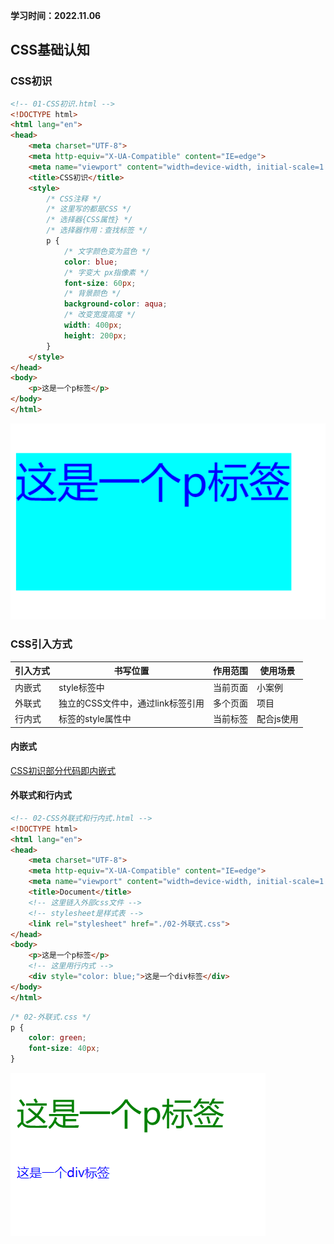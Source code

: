 **学习时间：2022.11.06**
## CSS基础认知

### <a id="firstknowcss">CSS初识</a>
```html
<!-- 01-CSS初识.html -->
<!DOCTYPE html>
<html lang="en">
<head>
    <meta charset="UTF-8">
    <meta http-equiv="X-UA-Compatible" content="IE=edge">
    <meta name="viewport" content="width=device-width, initial-scale=1.0">
    <title>CSS初识</title>
    <style>
        /* CSS注释 */
        /* 这里写的都是CSS */
        /* 选择器{CSS属性} */
        /* 选择器作用：查找标签 */
        p {
            /* 文字颜色变为蓝色 */
            color: blue;
            /* 字变大 px指像素 */
            font-size: 60px;
            /* 背景颜色 */
            background-color: aqua;
            /* 改变宽度高度 */
            width: 400px;
            height: 200px;
        }
    </style>
</head>
<body>
    <p>这是一个p标签</p>
</body>
</html>
```
![01-CSS初识代码在浏览器中的显示](./images/01-01.png)

### CSS引入方式

|引入方式|书写位置|作用范围|使用场景|
|----|----|----|----|
|内嵌式|style标签中|当前页面|小案例|
|外联式|独立的CSS文件中，通过link标签引用|多个页面|项目|
|行内式|标签的style属性中|当前标签|配合js使用|

#### 内嵌式
[CSS初识部分代码即内嵌式](#firstknowcss)
#### 外联式和行内式
```html
<!-- 02-CSS外联式和行内式.html -->
<!DOCTYPE html>
<html lang="en">
<head>
    <meta charset="UTF-8">
    <meta http-equiv="X-UA-Compatible" content="IE=edge">
    <meta name="viewport" content="width=device-width, initial-scale=1.0">
    <title>Document</title>
    <!-- 这里链入外部css文件 -->
    <!-- stylesheet是样式表 -->
    <link rel="stylesheet" href="./02-外联式.css">
</head>
<body>
    <p>这是一个p标签</p>
    <!-- 这里用行内式 -->
    <div style="color: blue;">这是一个div标签</div>
</body>
</html>

```
```css
/* 02-外联式.css */
p {
    color: green;
    font-size: 40px;
}
```
![02-CSS外联式和行内式代码在浏览器中的显示](./images/01-02.png)
